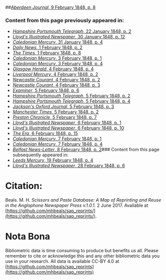 ##[*Aberdeen Journal*, 9 February 1848, p. 8](https://mhbeals.github.io/sap_html/Aberdeen-Journal/Aberdeen-Journal-9-February-1848-p-8)

### Content from this page previously appeared in:
+ [*Hampshire Portsmouth Telegraph*, 22 January 1848, p. 2](https://mhbeals.github.io/sap_html/Hampshire-Portsmouth-Telegraph/Hampshire-Portsmouth-Telegraph-22-January-1848-p-2)
+ [*Lloyd's Illustrated Newspaper*, 30 January 1848, p. 12](https://mhbeals.github.io/sap_html/Lloyd's-Illustrated-Newspaper/Lloyd's-Illustrated-Newspaper-30-January-1848-p-12)
+ [*Caledonian Mercury*, 31 January 1848, p. 4](https://mhbeals.github.io/sap_html/Caledonian-Mercury/Caledonian-Mercury-31-January-1848-p-4)
+ [*Daily News*, 1 February 1848, p. 2](https://mhbeals.github.io/sap_html/Daily-News/Daily-News-1-February-1848-p-2)
+ [*The Times*, 1 February 1848, p. 8](https://mhbeals.github.io/sap_html/The-Times/The-Times-1-February-1848-p-8)
+ [*Caledonian Mercury*, 3 February 1848, p. 1](https://mhbeals.github.io/sap_html/Caledonian-Mercury/Caledonian-Mercury-3-February-1848-p-1)
+ [*Caledonian Mercury*, 3 February 1848, p. 4](https://mhbeals.github.io/sap_html/Caledonian-Mercury/Caledonian-Mercury-3-February-1848-p-4)
+ [*Glasgow Herald*, 4 February 1848, p. 4](https://mhbeals.github.io/sap_html/Glasgow-Herald/Glasgow-Herald-4-February-1848-p-4)
+ [*Liverpool Mercury*, 4 February 1848, p. 2](https://mhbeals.github.io/sap_html/Liverpool-Mercury/Liverpool-Mercury-4-February-1848-p-2)
+ [*Newcastle Courant*, 4 February 1848, p. 2](https://mhbeals.github.io/sap_html/Newcastle-Courant/Newcastle-Courant-4-February-1848-p-2)
+ [*Newcastle Courant*, 4 February 1848, p. 3](https://mhbeals.github.io/sap_html/Newcastle-Courant/Newcastle-Courant-4-February-1848-p-3)
+ [*Examiner*, 5 February 1848, p. 6](https://mhbeals.github.io/sap_html/Examiner/Examiner-5-February-1848-p-6)
+ [*Hampshire Portsmouth Telegraph*, 5 February 1848, p. 2](https://mhbeals.github.io/sap_html/Hampshire-Portsmouth-Telegraph/Hampshire-Portsmouth-Telegraph-5-February-1848-p-2)
+ [*Hampshire Portsmouth Telegraph*, 5 February 1848, p. 4](https://mhbeals.github.io/sap_html/Hampshire-Portsmouth-Telegraph/Hampshire-Portsmouth-Telegraph-5-February-1848-p-4)
+ [*Jackson's Oxford Journal*, 5 February 1848, p. 3](https://mhbeals.github.io/sap_html/Jackson's-Oxford-Journal/Jackson's-Oxford-Journal-5-February-1848-p-3)
+ [*Manchester Times*, 5 February 1848, p. 2](https://mhbeals.github.io/sap_html/Manchester-Times/Manchester-Times-5-February-1848-p-2)
+ [*Preston Chronicle*, 5 February 1848, p. 7](https://mhbeals.github.io/sap_html/Preston-Chronicle/Preston-Chronicle-5-February-1848-p-7)
+ [*Lloyd's Illustrated Newspaper*, 6 February 1848, p. 1](https://mhbeals.github.io/sap_html/Lloyd's-Illustrated-Newspaper/Lloyd's-Illustrated-Newspaper-6-February-1848-p-1)
+ [*Lloyd's Illustrated Newspaper*, 6 February 1848, p. 10](https://mhbeals.github.io/sap_html/Lloyd's-Illustrated-Newspaper/Lloyd's-Illustrated-Newspaper-6-February-1848-p-10)
+ [*The Era*, 6 February 1848, p. 15](https://mhbeals.github.io/sap_html/The-Era/The-Era-6-February-1848-p-15)
+ [*Caledonian Mercury*, 7 February 1848, p. 1](https://mhbeals.github.io/sap_html/Caledonian-Mercury/Caledonian-Mercury-7-February-1848-p-1)
+ [*Caledonian Mercury*, 7 February 1848, p. 4](https://mhbeals.github.io/sap_html/Caledonian-Mercury/Caledonian-Mercury-7-February-1848-p-4)
+ [*Belfast News-Letter*, 8 February 1848, p. 2](https://mhbeals.github.io/sap_html/Belfast-News-Letter/Belfast-News-Letter-8-February-1848-p-2)### Content from this page subsequently appeared in:
+ [*Leeds Mercury*, 19 February 1848, p. 4](https://mhbeals.github.io/sap_html/Leeds-Mercury/Leeds-Mercury-19-February-1848-p-4)
+ [*Lloyd's Illustrated Newspaper*, 28 February 1848, p. 6](https://mhbeals.github.io/sap_html/Lloyd's-Illustrated-Newspaper/Lloyd's-Illustrated-Newspaper-28-February-1848-p-6)
                    
# Citation: 

Beals. M. H. *Scissors and Paste Database: A Map of Reprinting and Reuse in the Anglophone Newspaper Press v.1.0.1.* 2 June 2017. Available at [https://github.com/mhbeals/sap_reprints/](https://github.com/mhbeals/sap_reprints/). 
                    
# Nota Bona

Bibliometric data is time consuming to produce but benefits us all. Please remember to cite or acknowledge this and any other bibliometric data you use in your research. All data is available CC-BY 4.0 at [https://github.com/mhbeals/sap_reprints](https://github.com/mhbeals/sap_reprints)